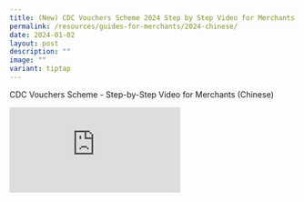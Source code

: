 ```yaml
---
title: (New) CDC Vouchers Scheme 2024 Step by Step Video for Merchants (Chinese)
permalink: /resources/guides-for-merchants/2024-chinese/
date: 2024-01-02
layout: post
description: ""
image: ""
variant: tiptap
---
```

<p>CDC Vouchers Scheme - Step-by-Step Video for Merchants (Chinese)</p><p></p><div class="iframe-wrapper"><iframe allowfullscreen="true" frameborder="0" src="https://www.youtube.com/embed/nia5zfijP_4?si=IOWVErachL6fekOc"></iframe></div><p></p>